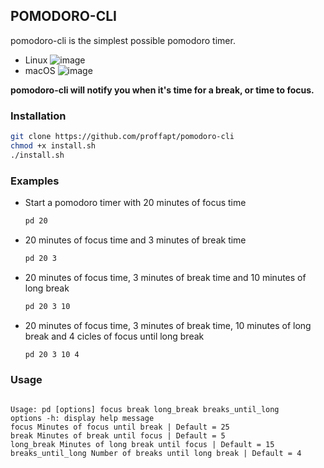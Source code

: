 ## POMODORO-CLI

pomodoro-cli is the simplest possible pomodoro timer.

- Linux
![image](https://user-images.githubusercontent.com/23709916/146772035-9ee0885f-9102-4d96-bc76-6d141e3702c9.png)
- macOS
![image](https://user-images.githubusercontent.com/86282911/194737349-f2b4f840-0371-4090-b348-6ed531a6b97f.png)

**pomodoro-cli will notify you when it's time for a break, or time to focus.**

### Installation

```bash
git clone https://github.com/proffapt/pomodoro-cli
chmod +x install.sh
./install.sh
```

### Examples
* Start a pomodoro timer with 20 minutes of focus time
    ```bash
    pd 20
    ```
* 20 minutes of focus time and 3 minutes of break time
    ```bash
    pd 20 3
    ```
* 20 minutes of focus time, 3 minutes of break time and 10 minutes of long break
    ```bash
    pd 20 3 10
    ```
* 20 minutes of focus time, 3 minutes of break time, 10 minutes of long break and 4 cicles of focus until long break
    ```bash
    pd 20 3 10 4
    ```

### Usage

````

Usage: pd [options] focus break long_break breaks_until_long
options -h: display help message
focus Minutes of focus until break | Default = 25
break Minutes of break until focus | Default = 5
long_break Minutes of long break until focus | Default = 15
breaks_until_long Number of breaks until long break | Default = 4

````
